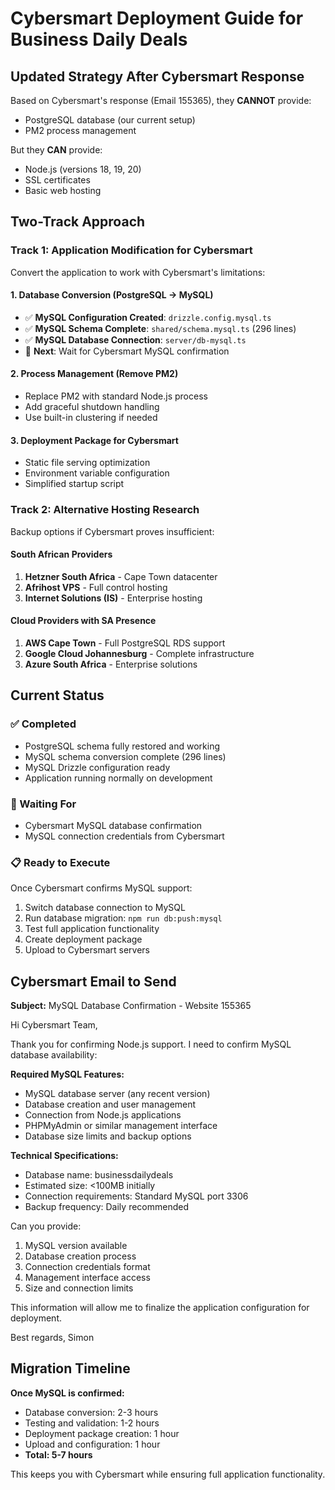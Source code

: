 # Cybersmart Deployment Guide for Business Daily Deals

## Updated Strategy After Cybersmart Response

Based on Cybersmart's response (Email 155365), they **CANNOT** provide:
- PostgreSQL database (our current setup)
- PM2 process management

But they **CAN** provide:
- Node.js (versions 18, 19, 20)
- SSL certificates
- Basic web hosting

## Two-Track Approach

### Track 1: Application Modification for Cybersmart
Convert the application to work with Cybersmart's limitations:

#### 1. Database Conversion (PostgreSQL → MySQL)
- ✅ **MySQL Configuration Created**: `drizzle.config.mysql.ts`
- ✅ **MySQL Schema Complete**: `shared/schema.mysql.ts` (296 lines)
- ✅ **MySQL Database Connection**: `server/db-mysql.ts`
- 🔄 **Next**: Wait for Cybersmart MySQL confirmation

#### 2. Process Management (Remove PM2)
- Replace PM2 with standard Node.js process
- Add graceful shutdown handling
- Use built-in clustering if needed

#### 3. Deployment Package for Cybersmart
- Static file serving optimization
- Environment variable configuration
- Simplified startup script

### Track 2: Alternative Hosting Research
Backup options if Cybersmart proves insufficient:

#### South African Providers
1. **Hetzner South Africa** - Cape Town datacenter
2. **Afrihost VPS** - Full control hosting
3. **Internet Solutions (IS)** - Enterprise hosting

#### Cloud Providers with SA Presence
1. **AWS Cape Town** - Full PostgreSQL RDS support
2. **Google Cloud Johannesburg** - Complete infrastructure
3. **Azure South Africa** - Enterprise solutions

## Current Status

### ✅ Completed
- PostgreSQL schema fully restored and working
- MySQL schema conversion complete (296 lines)
- MySQL Drizzle configuration ready
- Application running normally on development

### 🔄 Waiting For
- Cybersmart MySQL database confirmation
- MySQL connection credentials from Cybersmart

### 📋 Ready to Execute
Once Cybersmart confirms MySQL support:
1. Switch database connection to MySQL
2. Run database migration: `npm run db:push:mysql`
3. Test full application functionality
4. Create deployment package
5. Upload to Cybersmart servers

## Cybersmart Email to Send

**Subject:** MySQL Database Confirmation - Website 155365

Hi Cybersmart Team,

Thank you for confirming Node.js support. I need to confirm MySQL database availability:

**Required MySQL Features:**
- MySQL database server (any recent version)
- Database creation and user management
- Connection from Node.js applications
- PHPMyAdmin or similar management interface
- Database size limits and backup options

**Technical Specifications:**
- Database name: businessdailydeals
- Estimated size: <100MB initially
- Connection requirements: Standard MySQL port 3306
- Backup frequency: Daily recommended

Can you provide:
1. MySQL version available
2. Database creation process
3. Connection credentials format
4. Management interface access
5. Size and connection limits

This information will allow me to finalize the application configuration for deployment.

Best regards,
Simon

## Migration Timeline

**Once MySQL is confirmed:**
- Database conversion: 2-3 hours
- Testing and validation: 1-2 hours  
- Deployment package creation: 1 hour
- Upload and configuration: 1 hour
- **Total: 5-7 hours**

This keeps you with Cybersmart while ensuring full application functionality.